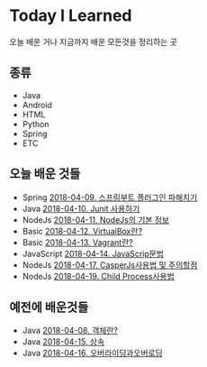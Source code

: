 # Today I Learned

오늘 배운 거나 지금까지 배운 모든것을 정리하는 곳

## 종류

- Java
- Android
- HTML
- Python
- Spring
- ETC

## 오늘 배운 것들

- Spring        [2018-04-09. 스프링부트 플러그인 파해치기](/Spring/2018-04-09-Spring-Boot-Plugin.md)
- Java          [2018-04-10. Junit 사용하기](/Java/2018-04-10-Using-Junit.md)
- NodeJs        [2018-04-11. NodeJs의 기본 정보](/NodeJs/2018-04-11-NodeJsStart.md)
- Basic         [2018-04-12. VirtualBox란?](/Basic/2018-04-12-VirtualBox.md)
- Basic         [2018-04-13. Vagrant란?](/Basic/2018-04-13-Vagrant.md)
- JavaScript    [2018-04-14. JavaScrip문법](/JavaScript/2018-04-14-JavaScriptGrammar.md)
- NodeJs        [2018-04-17. CasperJs사용법 및 주의할점](/NodeJs/2018-04-17_CasperJsManualAndPointsToNote.md)
- NodeJs        [2018-04-19. Child Process사용법](/NodeJs/2018-04-19_ChildProcessManual.md)


## 예전에 배운것들

- Java [2018-04-08. 객체란?](/Java/2018-04-08-객체란.md)
- Java [2018-04-15. 상속](/Java/2018-04-15-상속.md)
- Java [2018-04-16. 오버라이딩과오버로딩](/Java/2018-04-16-오버라이딩과오버로딩.md)